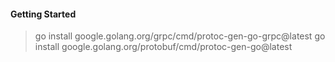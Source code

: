 #### Getting Started

> go install google.golang.org/grpc/cmd/protoc-gen-go-grpc@latest
> go install google.golang.org/protobuf/cmd/protoc-gen-go@latest